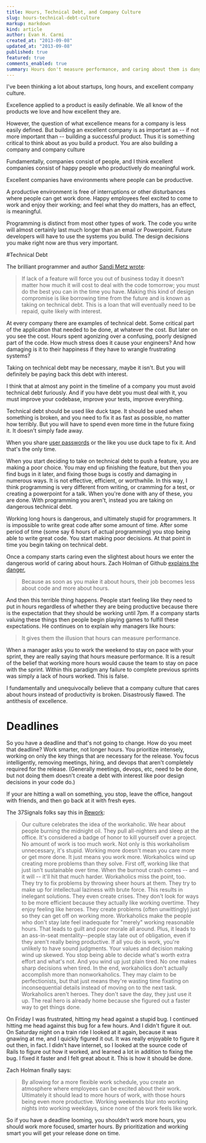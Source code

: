 ```yaml
---
title: Hours, Technical Debt, and Company Culture
slug: hours-technical-debt-culture
markup: markdown
kind: article
author: Evan H. Carmi
created_at: "2013-09-08"
updated_at: "2013-09-08"
published: true
featured: true
comments_enabled: true
summary: Hours don't measure performance, and caring about them is dangerous.
---
```

I've been thinking a lot about startups, long hours, and excellent company culture.

Excellence applied to a product is easily definable. We all know of the products we love and how excellent they are.

However, the question of what excellence means for a company is less easily defined. But building an excellent company is as important as -- if not more important than -- building a successful product. Thus it is something critical to think about as you build a product. You are also building a company and company culture

Fundamentally, companies consist of people, and I think excellent companies consist of happy people who productively do meaningful work.

Excellent companies have environments where people can be productive.

A productive environment is free of interruptions or other disturbances where people can get work done. Happy employees feel excited to come to work and enjoy their working; and feel what they do matters, has an effect, is meaningful.

Programming is distinct from most other types of work. The code you write will almost certainly last much longer than an email or Powerpoint. Future developers will have to use the systems you build. The design decisions you make right now are thus very important.

#Technical Debt

The brilliant programmer and author [Sandi Metz wrote](http://www.amazon.com/Practical-Object-Oriented-Design-Ruby-Addison-Wesley/dp/0321721330): 

> If lack of a feature will force you out of business today it doesn’t matter how much it will cost to deal with the code tomorrow; you must do the best you can in the time you have. Making this kind of design compromise is like borrowing time from the future and is known as taking on technical debt. This is a loan that will eventually need to be repaid, quite likely with interest.

At every company there are examples of technical debt. Some critical part of the application that needed to be done, at whatever the cost. But later on you see the cost. Hours spent agonizing over a confusing, poorly designed part of the code. How much stress does it cause your engineers? And how damaging is it to their happiness if they have to wrangle frustrating systems?

Taking on technical debt may be necessary, maybe it isn't. But you will definitely be paying back this debt with interest.

I think that at almost any point in the timeline of a company you must avoid technical debt furiously. And if you have debt you must deal with it, you must improve your codebase, improve your tests, improve everything.

Technical debt should be used like duck tape. It should be used when something is broken, and you need to fix it as fast as possible, no matter how terribly. But you will have to spend even more time in the future fixing it. It doesn't simply fade away.

When you share [user passwords](https://blog.dropbox.com/2011/06/yesterdays-authentication-bug/) or the like you use duck tape to fix it. And that's the only time.

When you start deciding to take on technical debt to push a feature, you are making a poor choice. You may end up finishing the feature, but then you find bugs in it later, and fixing those bugs is costly and damaging in numerous ways. It is not effective, efficient, or worthwhile.
In this way, I think programming is very different from writing, or cramming for a test, or creating a powerpoint for a talk. When you're done with any of these, you are done. With programming you aren't, instead you are taking on dangerous technical debt.

Working long hours is dangerous, and ultimately stupid for programmers. It is impossible to write great code after some amount of time. After some period of time (some say 6 hours of actual programming) you stop being able to write great code. You start making poor decisions. At that point in time you begin taking on technical debt.

Once a company starts caring even the slightest about hours we enter the dangerous world of caring about hours. Zach Holman of Github [explains the danger](http://zachholman.com/posts/how-github-works-hours/),

> Because as soon as you make it about hours, their job becomes less about code and more about hours.

And then this terrible thing happens. People start feeling like they need to put in hours regardless of whether they are being productive because there is the expectation that they should be working until 7pm. If a company starts valuing these things then people begin playing games to fulfill these expectations. He continues on to explain why managers like hours: 

> It gives them the illusion that hours can measure performance.

When a manager asks you to work the weekend to stay on pace with your sprint, they are really saying that hours measure performance. It is a result of the belief that working more hours would cause the team to stay on pace with the sprint. Within this paradigm any failure to complete previous sprints was simply a lack of hours worked. This is false.

I fundamentally and unequivocally believe that a company culture that cares about hours instead of productivity is broken. Disastrously flawed. The antithesis of excellence.

# Deadlines

So you have a deadline and that's not going to change. How do you meet that deadline? Work smarter, not longer hours. You prioritize intensely, working on only the key things that are necessary for the release. You focus intelligently, removing meetings, hiring, and devops that aren't completely required for the release. (Generally meetings, devops, etc, need to be done, but not doing them doesn't create a debt with interest like poor design decisions in your code do.)

If your are hitting a wall on something, you stop, leave the office, hangout with friends, and then go back at it with fresh eyes.

The 37Signals folks say this in [Rework](http://37signals.com/rework):

 >   Our culture celebrates the idea of the workaholic. We hear about people burning the midnight oil. They pull all-nighters and sleep at the office. It's considered a badge of honor to kill yourself over a project. No amount of work is too much work.
 >   Not only is this workaholism unnecessary, it's stupid. Working more doesn't mean you care more or get more done. It just means you work more.
 >   Workaholics wind up creating more problems than they solve. First off, working like that just isn't sustainable over time. When the burnout crash comes -- and it will -- it'll hit that much harder.
 >   Workaholics miss the point, too. They try to fix problems by throwing sheer hours at them. They try to make up for intellectual laziness with brute force. This results in inelegant solutions.
 >   They even create crises. They don't look for ways to be more efficient because they actually like working overtime. They enjoy feeling like heroes. They create problems (often unwittingly) just so they can get off on working more.
 >   Workaholics make the people who don't stay late feel inadequate for "merely" working reasonable hours. That leads to guilt and poor morale all around. Plus, it leads to an ass-in-seat mentality--people stay late out of obligation, even if they aren't really being productive.
 >   If all you do is work, you're unlikely to have sound judgments. Your values and decision making wind up skewed. You stop being able to decide what's worth extra effort and what's not. And you wind up just plain tired. No one makes sharp decisions when tired.
 >   In the end, workaholics don't actually accomplish more than nonworkaholics. They may claim to be perfectionists, but that just means they're wasting time fixating on inconsequential details instead of moving on to the next task.
 >   Workaholics aren't heroes. They don't save the day, they just use it up. The real hero is already home because she figured out a faster way to get things done.

On Friday I was frustrated, hitting my head against a stupid bug. I continued hitting me head against this bug for a few hours. And I didn't figure it out. On Saturday night on a train ride I looked at it again, because it was gnawing at me, and I quickly figured it out. It was really enjoyable to figure it out then, in fact. I didn't have internet, so I looked at the source code of Rails to figure out how it worked, and learned a lot in addition to fixing the bug. I fixed it faster and I felt great about it. This is how it should be done.

Zach Holman finally says:

> By allowing for a more flexible work schedule, you create an atmosphere where employees can be excited about their work. Ultimately it should lead to more hours of work, with those hours being even more productive. Working weekends blur into working nights into working weekdays, since none of the work feels like work.

So if you have a deadline looming, you shouldn't work more hours, you should work more focused, smarter hours. By prioritization and working smart you will get your release done on time.
